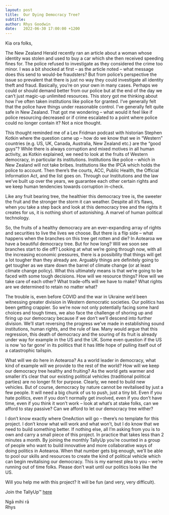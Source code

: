 ```yaml
---
layout: post
title:  Our Dying Democracy Tree?
subtitle:
author: Rhys Goodwin
date:   2022-06-30 17:00:00 +1200
---
```


Kia ora folks,

The New Zealand Herald recently ran an article about a woman whose identity was stolen and used to buy a car which she then received speeding fines for. The police refused to investigate as they considered the crime too minor. I was a bit shocked at first – as the article noted – what message does this send to would-be fraudsters? But from police’s perspective the issue so prevalent that there is just no way they could investigate all identity theft and fraud. Basically, you’re on your own in many cases. Perhaps we could or should demand better from our police but at the end of the day we can’t just magic-up unlimited resources. This story got me thinking about how I’ve often taken institutions like police for granted. I’ve generally felt that the police have things under reasonable control. I’ve generally felt quite safe in New Zealand. That got me wondering – what would it feel like if police resourcing decreased or if crime escalated to a point where police could no longer contain it? Not a nice thought. 

This thought reminded me of a Lex Fridman podcast with historian Stephen Kotkin where the question came up – how do we know that we in “Western” countries (e.g. US, UK, Canada, Australia, New Zealand etc.) are the “good guys”? While there is always corruption and mixed motives in all human activity, as Kotkin explained, we need to look at the fruits of Western democracy, in particular its institutions. Institutions like police – which in New Zealand will not take bribes. Institutions like the IPCA which holds the police to account. Then there’s the courts, ACC, Public Health, the Official Information Act, and the list goes on. Through our Institutions and the law we’ve built up over the years, we guarantee each other certain rights and we keep human tendencies towards corruption in-check. 

Like any fruit bearing tree, the healthier this democracy tree is, the sweeter the fruit and the stronger the storm it can weather. Despite all it’s flaws, when you take a step back and look at this democracy tree and the rights it creates for us, it is nothing short of astonishing. A marvel of human political technology.

So, the fruits of a healthy democracy are an ever-expanding array of rights and securities to live the lives we choose. But there is a flip side – what happens when the branches on this tree get rotten and die? In Aotearoa we have a beautiful democracy tree. But for how long? Will we soon see branches start to die off? Looking at what we’re going through now, with all the increasing economic pressures, there is a possibility that things will get a lot tougher than they already are. Arguably things are definitely going to get tougher as we stare down the barrel of climate change (or at least climate change policy). What this ultimately means is that we’re going to be faced with some tough decisions. How will we resource things? How will we take care of each other? What trade-offs will we have to make? What rights are we determined to retain no matter what?

The trouble is, even before COVID and the war in Ukraine we’d been witnessing greater division in Western democratic societies. Our politics has been getting crappier. So we’re now not only potentially facing some hard choices and tough times, we also face the challenge of shoring up and firing up our democracy because if we don’t we’ll descend into further division. We’ll start reversing the progress we’ve made in establishing sound institutions, human rights, and the rule of law. Many would argue that this regression, this death of democracy and the souring of its fruit is already under way for example in the US and the UK. Some even question if the US is now ‘so far gone’ in its politics that it has little hope of pulling itself out of a catastrophic tailspin.

What will we do here in Aotearoa? As a world leader in democracy, what kind of example will we provide to the rest of the world? How will we keep our democracy tree healthy and fruiting? As the world gets warmer and smaller it’s clear that our existing political vehicles (traditional political parties) are no longer fit for purpose. Clearly, we need to build new vehicles. But of course, democracy by nature cannot be revitalised by just a few people. It will need a big chunk of us to push, just a tiny bit. Even if you hate politics, even if you don’t normally get involved, even if you don’t have time, even if you think it won’t work – look at what’s at stake folks, can we afford to stay passive? Can we afford to let our democracy tree wither?

I don’t know exactly where OneAction will go – there’s no template for this project.  I don’t know what will work and what won’t, but I do know that we need to build something better. If nothing else, all I’m asking from you is to own and carry a small piece of this project. In practice that takes less than 2 minutes a month. By joining the monthly TallyUp you’re counted in a group of people who want to build innovative and more collaborative ways of doing politics in Aotearoa. When that number gets big enough, we’ll be able to pool our skills and resources to create the kind of political vehicle which can begin revitalising our democracy. This is my earnest plea to you – we’re running out of time folks. Please don’t wait until our politics looks like the US.

Will you help me with this project? It will be fun (and very, very difficult). 

Join the TallyUp™ <a href="{{site.data.urls.join}}">here</a>

Ngā mihi rā   
Rhys